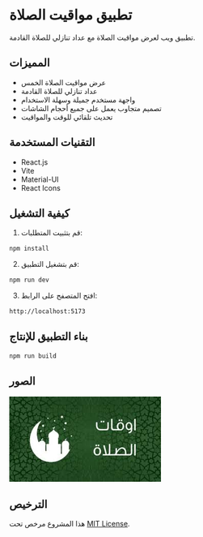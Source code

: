 # تطبيق مواقيت الصلاة

تطبيق ويب لعرض مواقيت الصلاة مع عداد تنازلي للصلاة القادمة.

## المميزات

- عرض مواقيت الصلاة الخمس
- عداد تنازلي للصلاة القادمة
- واجهة مستخدم جميلة وسهلة الاستخدام
- تصميم متجاوب يعمل على جميع أحجام الشاشات
- تحديث تلقائي للوقت والمواقيت

## التقنيات المستخدمة

- React.js
- Vite
- Material-UI
- React Icons

## كيفية التشغيل

1. قم بتثبيت المتطلبات:
```bash
npm install
```

2. قم بتشغيل التطبيق:
```bash
npm run dev
```

3. افتح المتصفح على الرابط:
```
http://localhost:5173
```

## بناء التطبيق للإنتاج

```bash
npm run build
```

## الصور

![واجهة التطبيق](public/images/background.jpg)

## الترخيص

هذا المشروع مرخص تحت [MIT License](LICENSE).
